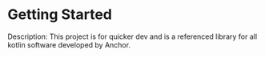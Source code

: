 # Getting Started

Description: This project is for quicker dev and is a referenced library for all kotlin software developed by
Anchor.
 